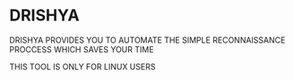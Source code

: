 # DRISHYA

DRISHYA PROVIDES YOU TO AUTOMATE THE SIMPLE RECONNAISSANCE PROCCESS WHICH SAVES YOUR TIME

THIS TOOL IS ONLY FOR LINUX USERS
